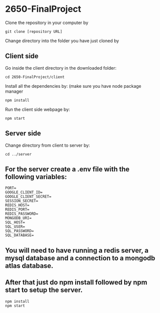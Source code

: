 # 2650-FinalProject

Clone the repository in your computer by 
```
git clone [repository URL]
```
Change directory into the folder you have just cloned by

## Client side

Go inside the client directory in the downloaded folder:
```
cd 2650-FinalProject/client
```
Install all the dependencies by: (make sure you have node package manager
```
npm install
```
Run the client side webpage by:
```
npm start
```

## Server side

Change directory from client to server by:
```
cd ../server
```
## For the server create a .env file with the following variables:
```
PORT=
GOOGLE_CLIENT_ID=
GOOGLE_CLIENT_SECRET=
SESSION_SECRET=
REDIS_HOST=
REDIS_PORT=
REDIS_PASSWORD=
MONGODB_URI=
SQL_HOST=
SQL_USER=
SQL_PASSWORD=
SQL_DATABASE=
```
## You will need to have running a redis server, a mysql database and a connection to a mongodb atlas database.

## After that just do npm install followed by npm start to setup the server.
```
npm install
npm start
```
